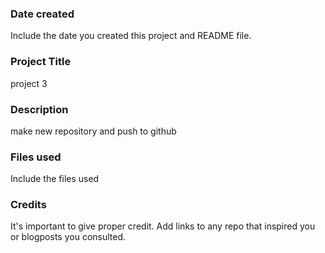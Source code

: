 ### Date created
Include the date you created this project and README file.

### Project Title
project 3

### Description
make new repository and push to github

### Files used
Include the files used

### Credits
It's important to give proper credit. Add links to any repo that inspired you or blogposts you consulted.

